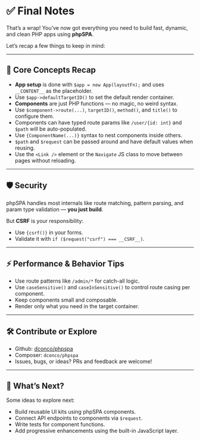 # ✅ Final Notes

That’s a wrap! You’ve now got everything you need to build fast, dynamic, and clean PHP apps using **phpSPA**.

Let’s recap a few things to keep in mind:

---

## 🧠 Core Concepts Recap

* **App setup** is done with `$app = new App(layoutFn);` and uses `__CONTENT__` as the placeholder.
* Use `$app->defaultTargetID()` to set the default render container.
* **Components** are just PHP functions — no magic, no weird syntax.
* Use `$component->route(...)`, `targetID()`, `method()`, and `title()` to configure them.
* Components can have typed route params like `/user/{id: int}` and `$path` will be auto-populated.
* Use `{ComponentName(...)}` syntax to nest components inside others.
* `$path` and `$request` can be passed around and have default values when reusing.
* Use the `<Link />` element or the `Navigate` JS class to move between pages without reloading.

---

## 🛡️ Security

phpSPA handles most internals like route matching, pattern parsing, and param type validation — **you just build**.

But **CSRF** is your responsibility:

* Use `{csrf()}` in your forms.
* Validate it with `if ($request("csrf") === __CSRF__)`.

---

## ⚡ Performance & Behavior Tips

* Use route patterns like `/admin/*` for catch-all logic.
* Use `caseSensitive()` and `caseInSensitive()` to control route casing per component.
* Keep components small and composable.
* Render only what you need in the target container.

---

## 🛠️ Contribute or Explore

* Github: [dconco/phpspa](https://github.com/dconco/phpspa)
* Composer: `dconco/phpspa`
* Issues, bugs, or ideas? PRs and feedback are welcome!

---

## 🚀 What’s Next?

Some ideas to explore next:

* Build reusable UI kits using phpSPA components.
* Connect API endpoints to components via `$request`.
* Write tests for component functions.
* Add progressive enhancements using the built-in JavaScript layer.
